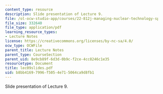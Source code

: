 ```yaml
---
content_type: resource
description: Slide presentation of Lecture 9.
file: /ol-ocw-studio-app/courses/22-812j-managing-nuclear-technology-spring-2004/b8bb41697996f5054e715064ca9d8fb1_lec09slides.pdf
file_size: 332640
file_type: application/pdf
learning_resource_types:
- Lecture Notes
license: https://creativecommons.org/licenses/by-nc-sa/4.0/
ocw_type: OCWFile
parent_title: Lecture Notes
parent_type: CourseSection
parent_uid: 8e9cb89f-6d3d-0b9c-f2ce-4cc8246c1e35
resourcetype: Document
title: lec09slides.pdf
uid: b8bb4169-7996-f505-4e71-5064ca9d8fb1
---
```

Slide presentation of Lecture 9.